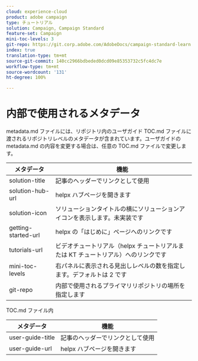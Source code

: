 ```yaml
---
cloud: experience-cloud
product: adobe campaign
type: チュートリアル
solution: Campaign, Campaign Standard
feature-set: Campaign
mini-toc-levels: 3
git-repo: https://git.corp.adobe.com/AdobeDocs/campaign-standard-learn.ja-JP
index: true
translation-type: tm+mt
source-git-commit: 140cc2966bdbeded0dcd09e85353732c5fc4dc7e
workflow-type: tm+mt
source-wordcount: '131'
ht-degree: 100%

---
```



# 内部で使用されるメタデータ

metadata.md ファイルには、リポジトリ内のユーザガイド TOC.md ファイルに渡されるリポジトリレベルのメタデータが含まれています。ユーザガイドの metadata.md の内容を変更する場合は、任意の TOC.md ファイルで変更します。

| メタデータ | 機能 |
|--- |--- |
| solution-title | 記事のヘッダーでリンクとして使用 |
| solution-hub-url | helpx ハブページを開きます |
| solution-icon | ソリューションタイトルの横にソリューションアイコンを表示します。未実装です |
| getting-started-url | helpx の「はじめに」ページへのリンクです |
| tutorials-url | ビデオチュートリアル（helpx チュートリアルまたは KT チュートリアル）へのリンクです |
| mini-toc-levels | 右パネルに表示される見出しレベルの数を指定します。デフォルトは 2 です |
| git-repo | 内部で使用されるプライマリリポジトリの場所を指定します |

TOC.md ファイル内

| メタデータ | 機能 |
|--- |--- |
| user-guide-title | 記事のヘッダーでリンクとして使用 |
| user-guide-url | helpx ハブページを開きます |
